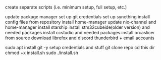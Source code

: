 create separate scripts (i.e. minimum setup, full setup, etc.)

update package manager
set up git credentials
set up syncthing
install config files from repository
install home-manager
update nix-channel and home-manager
install starship
install stm32cubeide(older version) and needed packages
install ccstudio and needed packages
install orcaslicer from source
download librefox and discord
thunderbird + email accounts 

sudo apt install git -y
setup credentials and stuff
git clone repo
cd this dir
chmod +x install.sh
sudo ./install.sh
